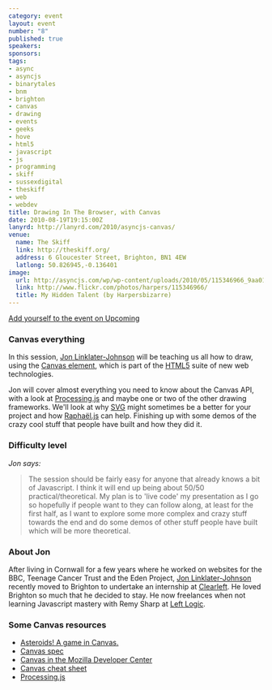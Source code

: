 ```yaml
--- 
category: event
layout: event
number: "8"
published: true
speakers: 
sponsors: 
tags: 
- async
- asyncjs
- binarytales
- bnm
- brighton
- canvas
- drawing
- events
- geeks
- hove
- html5
- javascript
- js
- programming
- skiff
- sussexdigital
- theskiff
- web
- webdev
title: Drawing In The Browser, with Canvas
date: 2010-08-19T19:15:00Z
lanyrd: http://lanyrd.com/2010/asyncjs-canvas/
venue: 
  name: The Skiff
  link: http://theskiff.org/
  address: 6 Gloucester Street, Brighton, BN1 4EW
  latlong: 50.826945,-0.136401
image:
  url: http://asyncjs.com/wp/wp-content/uploads/2010/05/115346966_9aa01c2df0.jpg
  link: http://www.flickr.com/photos/harpers/115346966/
  title: My Hidden Talent (by Harpersbizarre)
---
```

<a href="http://upcoming.yahoo.com/event/6008431/">Add yourself to the event on Upcoming</a>

<h3>Canvas everything</h3>
In this session, <a href="http://twitter.com/binarytales">Jon Linklater-Johnson</a> will be teaching us all how to draw, using the <a href="http://en.wikipedia.org/wiki/Canvas_element">Canvas element</a>, which is part of the <a href="en.wikipedia.org/wiki/Html5">HTML5</a> suite of new web technologies.

Jon will cover almost everything you need to know about the Canvas API, with a look at <a href="http://processingjs.org">Processing.js</a> and maybe one or two of the other drawing frameworks. We'll look at why <a href="en.wikipedia.org/wiki/Scalable_Vector_Graphics">SVG</a> might sometimes be a better for your project and how <a href="http://raphaeljs.com">Raphaël.js</a> can help. Finishing up with some demos of the crazy cool stuff that people have built and how they did it.
<h3>Difficulty level</h3>
<em>Jon says:</em>

<blockquote>The session should be fairly easy for anyone that already knows a bit of Javascript. I think it will end up being about 50/50 practical/theoretical. My plan is to 'live code' my presentation as I go so hopefully if people want to they can follow along, at least for the first half, as I want to explore some more complex and crazy stuff towards the end and do some demos of other stuff people have built which will be more theoretical.</blockquote>

<h3>About Jon</h3>
After living in Cornwall for a few years where he worked on websites for the BBC, Teenage Cancer Trust and the Eden Project, <a href="http://twitter.com/binarytales">Jon Linklater-Johnson</a> recently moved to Brighton to undertake an internship at <a href="http://clearleft.com">Clearleft</a>. He loved Brighton so much that he decided to stay. He now freelances when not learning Javascript mastery with Remy Sharp at <a href="http://leftlogic.com">Left Logic</a>.

<h3>Some Canvas resources</h3>
<ul>
	<li><a href="http://dougmcinnes.com/html-5-asteroids/">Asteroids! A game in Canvas.</a></li>
	<li><a href="http://www.whatwg.org/specs/web-apps/current-work/multipage/the-canvas-element.html#the-canvas-element">Canvas spec</a></li>
	<li><a href="https://developer.mozilla.org/en/html/canvas">Canvas in the Mozilla Developer Center</a></li>
	<li><a href="http://blog.nihilogic.dk/2009/02/html5-canvas-cheat-sheet.html">Canvas cheat sheet</a></li>
	<li><a href="http://processingjs.org">Processing.js</a></li>
</ul>

